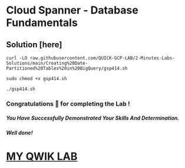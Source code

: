 # Cloud Spanner - Database Fundamentals

## Solution [here]

```
curl -LO raw.githubusercontent.com/QUICK-GCP-LAB/2-Minutes-Labs-Solutions/main/Creating%20Date-Partitioned%20Tables%20in%20BigQuery/gsp414.sh

sudo chmod +x gsp414.sh

./gsp414.sh
```


### Congratulations 🎉 for completing the Lab !

##### *You Have Successfully Demonstrated Your Skills And Determination.*

#### *Well done!*

# [MY QWIK LAB](https://www.youtube.com/@MyQwiklab)
